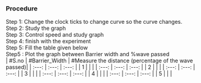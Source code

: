 ### Procedure
Step 1: Change the clock ticks to change curve so the curve changes.<br />
Step 2: Study the graph<br />
Step 3: Control speed and study graph<br />
Step 4: finish with the experiment<br />
Step 5: Fill the table given below<br />
Step5 : Plot the graph between Barrier width and %wave passed<br />
| #S.no | #Barrier_Width    | #Measure the distance (percentage of the wave passed)|
| :---:   | :---: | :---: |
| 1       |       |       |
| :---:   | :---: | :---: |
| 2       |       |       |
| :---:   | :---: | :---: |
| 3       |       |       |
| :---:   | :---: | :---: |
| 4       |       |       |
| :---:   | :---: | :---: |
| 5       |       |       |

